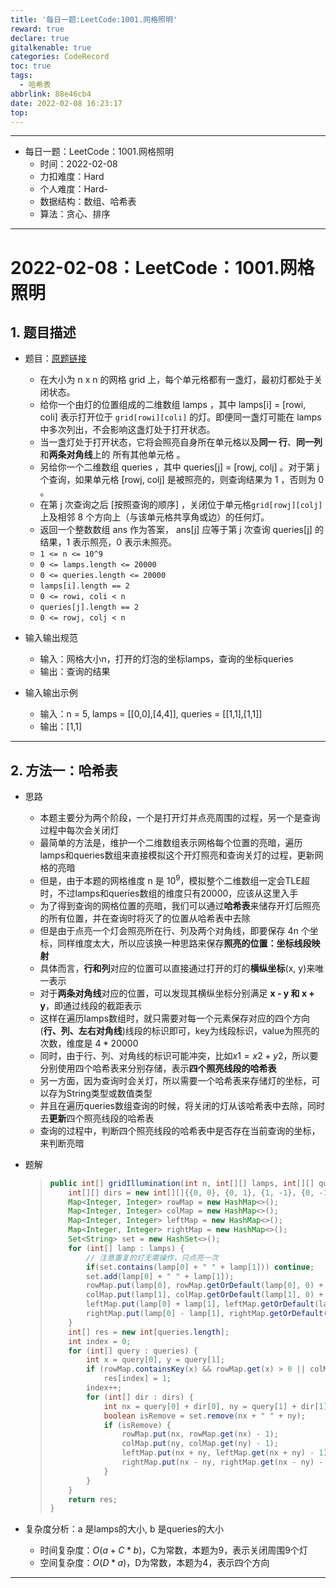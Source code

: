 ```yaml
---
title: '每日一题:LeetCode:1001.网格照明'
reward: true
declare: true
gitalkenable: true
categories: CodeRecord
toc: true
tags:
  - 哈希表
abbrlink: 88e46cb4
date: 2022-02-08 16:23:17
top:
---
```

---

* 每日一题：LeetCode：1001.网格照明
  * 时间：2022-02-08
  * 力扣难度：Hard
  * 个人难度：Hard-
  * 数据结构：数组、哈希表
  * 算法：贪心、排序


---

<!-- more -->

# 2022-02-08：LeetCode：1001.网格照明

## 1. 题目描述

* 题目：[原题链接](https://leetcode-cn.com/problems/grid-illumination/)

  * 在大小为 n x n 的网格 grid 上，每个单元格都有一盏灯，最初灯都处于关闭状态。
  * 给你一个由灯的位置组成的二维数组 lamps ，其中 lamps[i] = [rowi, coli] 表示打开位于 `grid[rowi][coli]` 的灯。即便同一盏灯可能在 lamps 中多次列出，不会影响这盏灯处于打开状态。
  * 当一盏灯处于打开状态，它将会照亮自身所在单元格以及**同一 行**、**同一列**和**两条对角线**上的 所有其他单元格 。
  * 另给你一个二维数组 queries ，其中 queries[j] = [rowj, colj] 。对于第 j 个查询，如果单元格 [rowj, colj] 是被照亮的，则查询结果为 1 ，否则为 0 。
  * 在第 j 次查询之后 [按照查询的顺序] ，关闭位于单元格`grid[rowj][colj]`上及相邻 8 个方向上（与该单元格共享角或边）的任何灯。
  * 返回一个整数数组 ans 作为答案， ans[j] 应等于第 j 次查询 queries[j] 的结果，1 表示照亮，0 表示未照亮。
  * `1 <= n <= 10^9`
  * `0 <= lamps.length <= 20000`
  * `0 <= queries.length <= 20000`
  * `lamps[i].length == 2`
  * `0 <= rowi, coli < n`
  * `queries[j].length == 2`
  * `0 <= rowj, colj < n`
* 输入输出规范
  * 输入：网格大小n，打开的灯泡的坐标lamps，查询的坐标queries
  * 输出：查询的结果
* 输入输出示例
  * 输入：n = 5, lamps = [[0,0],[4,4]], queries = [[1,1],[1,1]]
  * 输出：[1,1]


---

## 2. 方法一：哈希表

* 思路

  * 本题主要分为两个阶段，一个是打开灯并点亮周围的过程，另一个是查询过程中每次会关闭灯
  * 最简单的方法是，维护一个二维数组表示网格每个位置的亮暗，遍历lamps和queries数组来直接模拟这个开灯照亮和查询关灯的过程，更新网格的亮暗
  * 但是，由于本题的网格维度 n 是 $10^9$，模拟整个二维数组一定会TLE超时，不过lamps和queries数组的维度只有20000，应该从这里入手
  * 为了得到查询的网格位置的亮暗，我们可以通过**哈希表**来储存开灯后照亮的所有位置，并在查询时将灭了的位置从哈希表中去除
  * 但是由于点亮一个灯会照亮所在行、列及两个对角线，即要保存 4n 个坐标，同样维度太大，所以应该换一种思路来保存**照亮的位置：坐标线段映射**
  * 具体而言，**行和列**对应的位置可以直接通过打开的灯的**横纵坐标**(x, y)来唯一表示
  * 对于**两条对角线**对应的位置，可以发现其横纵坐标分别满足 **x - y 和 x + y**，即通过线段的截距表示
  * 这样在遍历lamps数组时，就只需要对每一个元素保存对应的四个方向(**行、列、左右对角线**)线段的标识即可，key为线段标识，value为照亮的次数，维度是 $4*20000$
  * 同时，由于行、列、对角线的标识可能冲突，比如$x1 = x2 + y2$，所以要分别使用四个哈希表来分别存储，表示**四个照亮线段的哈希表**
  * 另一方面，因为查询时会关灯，所以需要一个哈希表来存储灯的坐标，可以存为String类型或数值类型
  * 并且在遍历queries数组查询的时候，将关闭的灯从该哈希表中去除，同时去**更新**四个照亮线段的哈希表
  * 查询的过程中，判断四个照亮线段的哈希表中是否存在当前查询的坐标，来判断亮暗
  
* 题解

  > ```java
  > public int[] gridIllumination(int n, int[][] lamps, int[][] queries) {
  >     int[][] dirs = new int[][]{{0, 0}, {0, 1}, {1, -1}, {0, -1}, {-1, -1}, {-1, 0}, {-1, 1}, {1, 0}, {1, 1}};
  >     Map<Integer, Integer> rowMap = new HashMap<>();
  >     Map<Integer, Integer> colMap = new HashMap<>();
  >     Map<Integer, Integer> leftMap = new HashMap<>();
  >     Map<Integer, Integer> rightMap = new HashMap<>();
  >     Set<String> set = new HashSet<>();
  >     for (int[] lamp : lamps) {
  >         // 注意重复的灯无需操作，只点亮一次
  >         if(set.contains(lamp[0] + " " + lamp[1])) continue;
  >         set.add(lamp[0] + " " + lamp[1]);
  >         rowMap.put(lamp[0], rowMap.getOrDefault(lamp[0], 0) + 1);
  >         colMap.put(lamp[1], colMap.getOrDefault(lamp[1], 0) + 1);
  >         leftMap.put(lamp[0] + lamp[1], leftMap.getOrDefault(lamp[0] + lamp[1], 0) + 1);
  >         rightMap.put(lamp[0] - lamp[1], rightMap.getOrDefault(lamp[0] - lamp[1], 0) + 1);
  >     }
  >     int[] res = new int[queries.length];
  >     int index = 0;
  >     for (int[] query : queries) {
  >         int x = query[0], y = query[1];
  >         if (rowMap.containsKey(x) && rowMap.get(x) > 0 || colMap.containsKey(y) && colMap.get(y) > 0 || leftMap.containsKey(x + y) && leftMap.get(x + y) > 0 || rightMap.containsKey(x - y) && rightMap.get(x - y) > 0)
  >             res[index] = 1;
  >         index++;
  >         for (int[] dir : dirs) {
  >             int nx = query[0] + dir[0], ny = query[1] + dir[1];
  >             boolean isRemove = set.remove(nx + " " + ny);
  >             if (isRemove) {
  >                 rowMap.put(nx, rowMap.get(nx) - 1);
  >                 colMap.put(ny, colMap.get(ny) - 1);
  >                 leftMap.put(nx + ny, leftMap.get(nx + ny) - 1);
  >                 rightMap.put(nx - ny, rightMap.get(nx - ny) - 1);
  >             }
  >         }
  >     }
  >     return res;
  > }
  > ```
  
* 复杂度分析：a 是lamps的大小, b 是queries的大小

  * 时间复杂度：$O(a+C*b)$，C为常数，本题为9，表示关闭周围9个灯
  * 空间复杂度：$O(D*a)$，D为常数，本题为4，表示四个方向

---